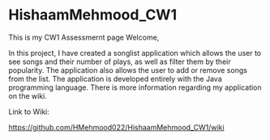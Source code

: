 # HishaamMehmood_CW1
This is my CW1 Assessmernt page
Welcome,

In this project, I have created a songlist application which allows the user to see songs 
and their number of plays, as well as filter them by their popularity.
The application also allows the user to add or remove songs from the list.
The application is developed entirely with the Java programming language. 
There is more information regarding my application on the wiki.

Link to Wiki:

https://github.com/HMehmood022/HishaamMehmood_CW1/wiki
